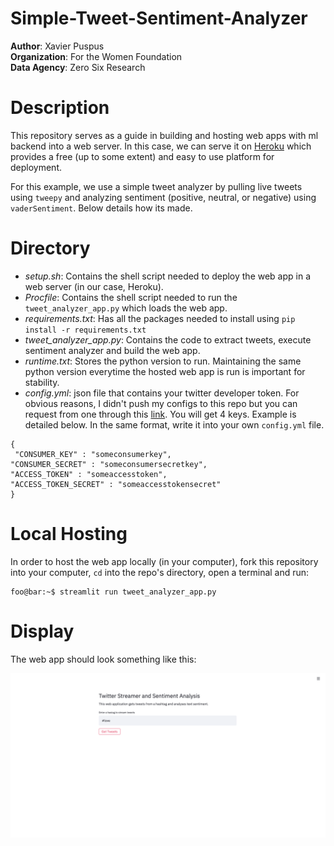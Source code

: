 # Simple-Tweet-Sentiment-Analyzer
**Author**: Xavier Puspus  
**Organization**: For the Women Foundation  
**Data Agency**: Zero Six Research  

# Description

This repository serves as a guide in building and hosting web apps with ml backend into a web server. In this case, we can serve it on [Heroku](heroku.com) which provides a free (up to some extent) and easy to use platform for deployment.

For this example, we use a simple tweet analyzer by pulling live tweets using `tweepy` and analyzing sentiment (positive, neutral, or negative) using `vaderSentiment`. Below details how its made.

# Directory

- *setup.sh*: Contains the shell script needed to deploy the web app in a web server (in our case, Heroku).
- *Procfile*: Contains the shell script needed to run the `tweet_analyzer_app.py` which loads the web app.
- *requirements.txt*: Has all the packages needed to install using `pip install -r requirements.txt`
- *tweet_analyzer_app.py*: Contains the code to extract tweets, execute sentiment analyzer and build the web app.
- *runtime.txt*: Stores the python version to run. Maintaining the same python version everytime the hosted web app is run is important for stability.
- *config.yml*: json file that contains your twitter developer token. For obvious reasons, I didn't push my configs to this repo but you can request from one through this [link](https://developer.twitter.com/en/apply-for-access.html). You will get 4 keys. Example is detailed below. In the same format, write it into your own `config.yml` file.

```
{
 "CONSUMER_KEY" : "someconsumerkey",
"CONSUMER_SECRET" : "someconsumersecretkey",
"ACCESS_TOKEN" : "someaccesstoken",
"ACCESS_TOKEN_SECRET" : "someaccesstokensecret"
}
```

# Local Hosting

In order to host the web app locally (in your computer), fork this repository into your computer, `cd` into the repo's directory, open a terminal and run:

```console
foo@bar:~$ streamlit run tweet_analyzer_app.py
```

# Display

The web app should look something like this:

![Sample image of the tweet sentiment analyzer web application.](sample_display.png)
